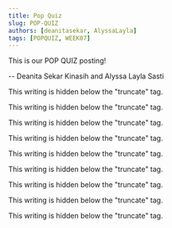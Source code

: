 ```yaml
---
title: Pop Quiz
slug: POP-QUIZ
authors: [deanitasekar, AlyssaLayla]
tags: [POPQUIZ, WEEK07]
---
```


This is our POP QUIZ posting!

-- Deanita Sekar Kinasih and Alyssa Layla Sasti

<!--truncate-->

This writing is hidden below the "truncate" tag.

This writing is hidden below the "truncate" tag.

This writing is hidden below the "truncate" tag.

This writing is hidden below the "truncate" tag.

This writing is hidden below the "truncate" tag.

This writing is hidden below the "truncate" tag.

This writing is hidden below the "truncate" tag.

This writing is hidden below the "truncate" tag.

This writing is hidden below the "truncate" tag.
